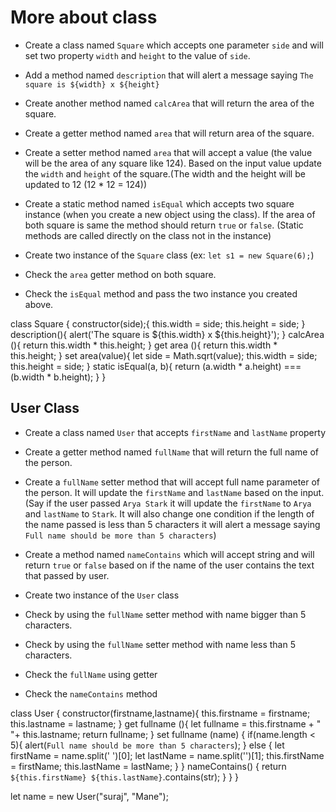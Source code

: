 # More about class

- Create a class named `Square` which accepts one parameter `side` and will set two property `width` and `height` to the value of `side`.

- Add a method named `description` that will alert a message saying `The square is ${width} x ${height}`

- Create another method named `calcArea` that will return the area of the square.

- Create a getter method named `area` that will return area of the square.

- Create a setter method named `area` that will accept a value (the value will be the area of any square like 124). Based on the input value update the `width` and `height` of the square.(The width and the height will be updated to 12 (12 \* 12 = 124))

- Create a static method named `isEqual` which accepts two square instance (when you create a new object using the class). If the area of both square is same the method should return `true` or `false`. (Static methods are called directly on the class not in the instance)

- Create two instance of the `Square` class (ex: `let s1 = new Square(6);`)

- Check the `area` getter method on both square.

- Check the `isEqual` method and pass the two instance you created above.

class Square {
  constructor(side);{
  this.width = side;
  this.height = side;
  }
  description(){
    alert('The square is ${this.width} x ${this.height}');
  }
  calcArea (){
    return this.width * this.height;
  }
  get area (){
    return this.width * this.height;
  }
  set area(value){
    let side = Math.sqrt(value);
    this.width = side;
    this.height = side;
  }
  static isEqual(a, b){
    return (a.width * a.height) === (b.width * b.height);
  }
}

## User Class

- Create a class named `User` that accepts `firstName` and `lastName` property

- Create a getter method named `fullName` that will return the full name of the person.

- Create a `fullName` setter method that will accept full name parameter of the person. It will update the `firstName` and `lastName` based on the input. (Say if the user passed `Arya Stark` it will update the `firstName` to `Arya` and `lastName` to `Stark`. It will also change one condition if the length of the name passed is less than 5 characters it will alert a message saying `Full name should be more than 5 characters`)

- Create a method named `nameContains` which will accept string and will return `true` or `false` based on if the name of the user contains the text that passed by user.

- Create two instance of the `User` class

- Check by using the `fullName` setter method with name bigger than 5 characters.

- Check by using the `fullName` setter method with name less than 5 characters.

- Check the `fullName` using getter

- Check the `nameContains` method


class User {
  constructor(firstname,lastname){
    this.firstname = firstname;
    this.lastname = lastname;
  }
  get fullname (){
    let fullname = this.firstname + " "+ this.lastname;
    return fullname;
  }
  set fullname (name) {
    if(name.length < 5){
      alert(`Full name should be more than 5 characters`);
    } else {
      let firstName = name.split(' ')[0];
      let lastName = name.split('')[1];
      this.firstName = firstName;
      this.lastName = lastName;
    }
  }
  nameContains() {
    return `${this.firstName} ${this.lastName}`.contains(str);
    }
  }
} 

let name = new User("suraj", "Mane");